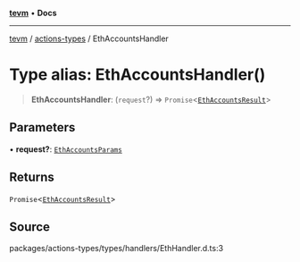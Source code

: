 [**tevm**](../../README.md) • **Docs**

***

[tevm](../../modules.md) / [actions-types](../README.md) / EthAccountsHandler

# Type alias: EthAccountsHandler()

> **EthAccountsHandler**: (`request`?) => `Promise`\<[`EthAccountsResult`](EthAccountsResult.md)\>

## Parameters

• **request?**: [`EthAccountsParams`](EthAccountsParams.md)

## Returns

`Promise`\<[`EthAccountsResult`](EthAccountsResult.md)\>

## Source

packages/actions-types/types/handlers/EthHandler.d.ts:3
